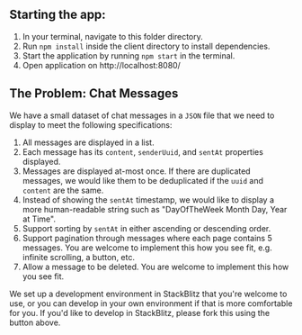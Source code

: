 ## Starting the app:

1. In your terminal, navigate to this folder directory.
2. Run `npm install` inside the client directory to install dependencies.
3. Start the application by running `npm start` in the terminal.
4. Open application on http://localhost:8080/

## The Problem: Chat Messages

We have a small dataset of chat messages in a `JSON` file that we need to display
to meet the following specifications:

1. All messages are displayed in a list.
2. Each message has its `content`, `senderUuid`, and `sentAt` properties displayed.
3. Messages are displayed at-most once. If there are duplicated messages, we would like
   them to be deduplicated if the `uuid` and `content` are the same.
4. Instead of showing the `sentAt` timestamp, we would like to display a more
   human-readable string such as "DayOfTheWeek Month Day, Year at Time".
5. Support sorting by `sentAt` in either ascending or descending order.
6. Support pagination through messages where each page contains 5 messages.
   You are welcome to implement this how you see fit, e.g. infinite scrolling, a button, etc.
7. Allow a message to be deleted. You are welcome to implement this how you see fit.

We set up a development environment in StackBlitz that you're welcome to use, or
you can develop in your own environment if that is more comfortable for you.
If you'd like to develop in StackBlitz, please fork this using the button above.
